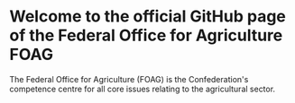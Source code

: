 # Welcome to the official GitHub page of the Federal Office for Agriculture FOAG

The Federal Office for Agriculture (FOAG) is the Confederation's competence centre for all core issues relating to the agricultural sector.